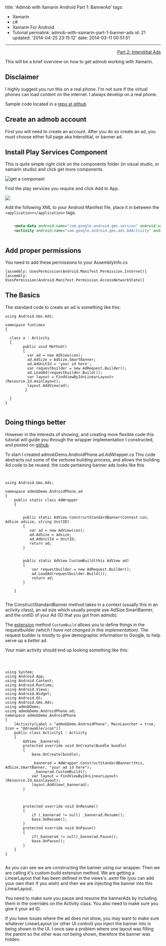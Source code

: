 title: 'Admob with Xamarin Android Part 1: BannerAd'
tags:

  - Xamarin
  - c#
  - Xamarin For Android
  - Tutorial
permalink: admob-with-xamarin-part-1-banner-ads
id: 21
updated: '2014-04-25 23:15:12'
date: 2014-03-11 00:51:51
---

<span style="float: right">[<i class="fa fa-hand-o-right"></i> Part 2: Interstitial Ads](/admob-with-xamarin-part-2-interstitialad/)</span><br />

This will be a brief overview on how to get admob working with Xamarin.

## Disclaimer

I highly suggest you run this on a real phone. I'm not sure if the virtual phones can load content on the internet. I always develop on a real phone.

Sample code located in a [repo at github](https://github.com/tparnell8/XamarinAdmobTutorial)
<!-- more -->
## Create an admob account

First you will need to create an account. After you do so create an ad, you must choose either full page aka Interstitial, or banner ad.


## Install Play Services Component

This is quite simple right click on the components folder (in visual studio, or xamarin studio) and click get more components.

![get a componant](/content/images/2014/Mar/componant.png)

Find the play services you require and click Add to App.

![](/content/images/2014/Mar/playservices.PNG)

Add the following XML to your Android Manifest file, place it in between the `<application></application>` tags.

```xml

    <meta-data android:name="com.google.android.gms.version" android:value="@integer/google_play_services_version" />
    <activity android:name="com.google.android.gms.ads.AdActivity" android:configChanges="keyboard|keyboardHidden|orientation|screenLayout|uiMode|screenSize|smallestScreenSize" />



```



## Add proper permissions

You need to add these permissions to your AssemblyInfo.cs

```clike
[assembly: UsesPermission(Android.Manifest.Permission.Internet)]
[assembly: UsesPermission(Android.Manifest.Permission.AccessNetworkState)]
```

## The Basics

The standard code to create an ad is something like this:


```clike
using Android.Gms.Ads;

namespace funtimes
{

  class a : Activity
  {
  		public void Method()
        {
          var ad = new AdView(con);
          ad.AdSize = AdSize.SmartBanner;
          ad.AdUnitId = 'your id here';
          var requestbuilder = new AdRequest.Builder();
          ad.LoadAd(requestbuilder.Build());
          var layout = FindViewById<LinearLayout>(Resource.Id.mainlayout);
          layout.AddView(ad);
         }

  }
}


```

## Doing things better

However in the interests of showing, and creating more flexible code this tutorial will guide you through the wrapper implementation I constructed, and posted on [github](https://github.com/tparnell8/XamarinAdmobTutorial).

To start I created admobDemo.AndroidPhone.ad.AdWrapper.cs This code abstracts out some of the verbose building process, and allows the building Ad code to be reused. the code pertaining banner ads looks like this


```clike


using Android.Gms.Ads;

namespace admobDemo.AndroidPhone.ad
{
    public static class AdWrapper
    {


        public static AdView ConstructStandardBanner(Context con, AdSize adsize, string UnitID)
        {
           var ad = new AdView(con);
           ad.AdSize = adsize;
           ad.AdUnitId = UnitID;
           return ad;
        }


        public static AdView CustomBuild(this AdView ad)
        {
            var requestbuilder = new AdRequest.Builder();
            ad.LoadAd(requestbuilder.Build());
            return ad;
        }

    }


```

The ConstructStandardBanner method takes in a context (usually this in an activity class), an ad size which usually people use AdSize.SmartBanner, and the unitID of your Ad (ID that you got from admob).

The [extension](http://msdn.microsoft.com/en-us/library/bb383977.aspx) method `CustomBuild` allows you to define things in the requestbuilder *(which I have not changed in this implementation)*. The request builder is mostly to give demographic information to Google, to help serve up a *better* ad.


Your main activity should end up looking something like this:

```clike



using System;
using Android.App;
using Android.Content;
using Android.Runtime;
using Android.Views;
using Android.Widget;
using Android.OS;
using Android.Gms.Ads;
using admobDemo;
using admobDemo.AndroidPhone.ad;
namespace admobDemo.AndroidPhone
{
    [Activity(Label = "admobDemo.AndroidPhone", MainLauncher = true, Icon = "@drawable/icon")]
    public class Activity1 : Activity
    {
        AdView _bannerad;
        protected override void OnCreate(Bundle bundle)
        {
            base.OnCreate(bundle);

            _bannerad = AdWrapper.ConstructStandardBanner(this, AdSize.SmartBanner, "your ad id here");
             _bannerad.CustomBuild();
            var layout = FindViewById<LinearLayout>(Resource.Id.mainlayout);
            layout.AddView(_bannerad);
		}



        protected override void OnResume()
        {
            if (_bannerad != null) _bannerad.Resume();
            base.OnResume();
        }
        protected override void OnPause()
        {
            if(_bannerad != null)_bannerad.Pause();
            base.OnPause();
        }
    }
}


```

As you can see we are constructing the banner using our wrapper. Then we are calling it's custom build extension method.  We are getting a LinearLayout that has been defined in the views's .axml file (you can add your own their if you wish) and then we are injecting the banner into this LinearLayout.

You need to make sure you pause and resume the bannerAds by including them in the overrides on the Activity class. You also need to make sure you give it your ad ID.

If you have issues where the ad does not show, you may want to make sure whatever LinearLayout (or other UI control) you inject the banner into is being shown in the UI. I once saw a problem where one layout was filling the parent so the other was not being shown, therefore the banner was hidden.
